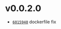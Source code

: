 # v0.0.2.0
 * [`6015940`](https://github.com/lucaspopp0/hass-updatemanager/commit/6015940) dockerfile fix


